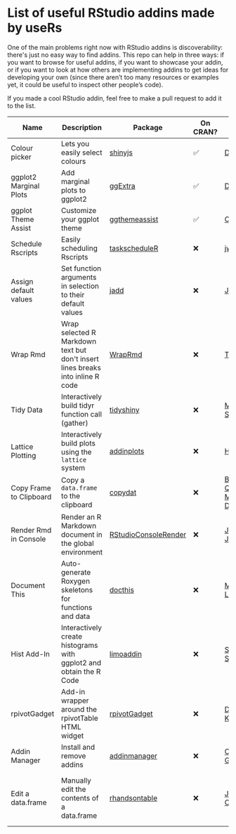# List of useful RStudio addins made by useRs

One of the main problems right now with RStudio addins is discoverability: there's just no easy way to find addins. This repo can help in three ways: if you want to browse for useful addins, if you want to showcase your addin, or if you want to look at how others are implementing addins to get ideas for developing your own (since there aren’t too many resources or examples yet, it could be useful to inspect other people’s code).

If you made a cool RStudio addin, feel free to make a pull request to add it to the list.  

| Name | Description | Package | On CRAN? | Author | More links | Notes | 
|------|------|------|------|------|------|------|
| Colour picker | Lets you easily select colours | [shinyjs](https://github.com/daattali/shinyjs) | :white_check_mark: | [Dean Attali](http://deanattali.com/) | [screenshot](https://raw.githubusercontent.com/daattali/shinyjs/master/inst/img/colourpickerscrnshot.png), [demo GIF](https://raw.githubusercontent.com/daattali/shinyjs/master/inst/img/colourPickerGadget.gif) | |
| ggplot2 Marginal Plots | Add marginal plots to ggplot2 | [ggExtra](https://github.com/daattali/ggExtra) | :white_check_mark: | [Dean Attali](http://deanattali.com/) | [screenshot](https://raw.githubusercontent.com/daattali/ggExtra/master/inst/img/ggmarginal-gadget.png) | |
| ggplot Theme Assist | Customize your ggplot theme | [ggthemeassist](https://github.com/calligross/ggthemeassist) | :white_check_mark: | [Calli Gross](https://github.com/calligross) | [demo GIF](https://raw.githubusercontent.com/calligross/ggthemeassist/master/examples/usage3.gif) | |
| Schedule Rscripts | Easily scheduling Rscripts | [taskscheduleR](https://github.com/jwijffels/taskscheduleR) | :x: | [jwijffels](https://github.com/jwijffels) | [screenshot](https://raw.githubusercontent.com/jwijffels/taskscheduleR/master/inst/img/taskscheduleR-rstudioaddin.png) | |
| Assign default values | Set function arguments in selection to their default values | [jadd](https://github.com/jennybc/jadd) | :x: | [Jenny Bryan](https://github.com/jennybc) | | |
| Wrap Rmd | Wrap selected R Markdown text but don't insert lines breaks into inline R code | [WrapRmd](https://github.com/tjmahr/WrapRmd) | :x: | [TJ Mahr](http://blog.tjmahr.com/) | | |
| Tidy Data | Interactively build tidyr function call (gather) | [tidyshiny](https://github.com/MangoTheCat/tidyshiny/) | :x: | [Mango Solutions](http://www.mango-solutions.com) | | |
| Lattice Plotting | Interactively build plots using the `lattice` system | [addinplots](https://github.com/homerhanumat/addinplots/) | :x: | [Homer White](http://statistics.rainandrhino.org) | | |
| Copy Frame to Clipboard | Copy a `data.frame` to the clipboard | [copydat](https://github.com/BAAQMD/copydat) | :x: | [Bay Area Air Quality Management District](https://github.com/BAAQMD) | | Doesn't work on Windows |
| Render Rmd in Console | Render an R Markdown document in the global environment |  [RStudioConsoleRender](https://github.com/jeffjjohnston/RStudioConsoleRender) | :x: | [Jeff Johnston](https://github.com/jeffjjohnston) | [blog post](https://jeffjjohnston.github.io/rstudio/rmarkdown/2016/03/01/faster-rendering-in-rstudio.html) | |
| Document This | Auto-generate Roxygen skeletons for functions and data | [docthis](https://github.com/mdlincoln/docthis) | :x: | [Matthew Lincoln](http://matthewlincoln.net/) | | |
| Hist Add-In | Interactively create histograms with ggplot2 and obtain the R Code | [limoaddin](https://github.com/Stan125/limoaddin) | :x: | [Stanislaus Stadlmann](https://github.com/Stan125) | | |
| rpivotGadget | Add-in wrapper around the rpivotTable HTML widget | [rpivotGadget](https://github.com/dkilfoyle/rpivotGadget) | :x: | [Dean Kilfoyle](https://github.com/dkilfoyle) | | |
| Addin Manager | Install and remove addins | [addinmanager](https://github.com/csgillespie/addinmanager) | :x: | [Colin Gillespie](http://www.mas.ncl.ac.uk/~ncsg3/) |  | [Blog post](https://csgillespie.wordpress.com/2016/04/01/rstudio-addins-manager/)
| Edit a data.frame | Manually edit the contents of a data.frame | [rhandsontable](https://github.com/jrowen/rhandsontable) | :x: | [Jonathan Owen](https://github.com/jrowen) |  | Beta; install the addin branch to test

